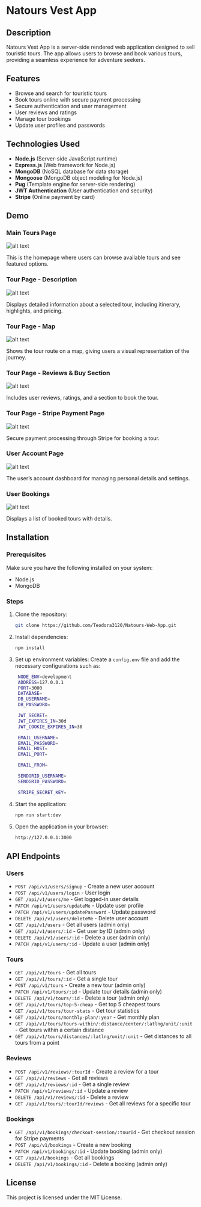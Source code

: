 # Natours Vest App

## Description

Natours Vest App is a server-side rendered web application designed to sell touristic tours. The app allows users to browse and book various tours, providing a seamless experience for adventure seekers.

## Features

- Browse and search for touristic tours
- Book tours online with secure payment processing
- Secure authentication and user management
- User reviews and ratings
- Manage tour bookings
- Update user profiles and passwords

## Technologies Used

- **Node.js** (Server-side JavaScript runtime)
- **Express.js** (Web framework for Node.js)
- **MongoDB** (NoSQL database for data storage)
- **Mongoose** (MongoDB object modeling for Node.js)
- **Pug** (Template engine for server-side rendering)
- **JWT Authentication** (User authentication and security)
- **Stripe** (Online payment by card)

## Demo

### Main Tours Page

![alt text](./dev-data/demo/main-page.png)

This is the homepage where users can browse available tours and see featured options.

### Tour Page - Description

![alt text](./dev-data/demo/tour-1.png)

Displays detailed information about a selected tour, including itinerary, highlights, and pricing.

### Tour Page - Map

![alt text](./dev-data/demo/tour-2.png)

Shows the tour route on a map, giving users a visual representation of the journey.

### Tour Page - Reviews & Buy Section

![alt text](./dev-data/demo/tour-3.png)

Includes user reviews, ratings, and a section to book the tour.

### Tour Page - Stripe Payment Page

![alt text](./dev-data/demo/tour-payment.png)

Secure payment processing through Stripe for booking a tour.

### User Account Page

![alt text](./dev-data/demo/user-account.png)

The user’s account dashboard for managing personal details and settings.

### User Bookings

![alt text](./dev-data/demo/user-tours.png)

Displays a list of booked tours with details.

## Installation

### Prerequisites

Make sure you have the following installed on your system:

- Node.js
- MongoDB

### Steps

1. Clone the repository:

   ```sh
   git clone https://github.com/Teodora3120/Natours-Web-App.git
   ```

2. Install dependencies:

   ```sh
   npm install
   ```

3. Set up environment variables:
   Create a `config.env` file and add the necessary configurations such as:

   ```sh
    NODE_ENV=development
    ADDRESS=127.0.0.1
    PORT=3000
    DATABASE=
    DB_USERNAME=
    DB_PASSWORD=

    JWT_SECRET=
    JWT_EXPIRES_IN=30d
    JWT_COOKIE_EXPIRES_IN=30

    EMAIL_USERNAME=
    EMAIL_PASSWORD=
    EMAIL_HOST=
    EMAIL_PORT=

    EMAIL_FROM=

    SENDGRID_USERNAME=
    SENDGRID_PASSWORD=

    STRIPE_SECRET_KEY=
   ```

4. Start the application:

   ```sh
   npm run start:dev
   ```

5. Open the application in your browser:
   ```sh
   http://127.0.0.1:3000
   ```

## API Endpoints

### Users

- `POST /api/v1/users/signup` - Create a new user account
- `POST /api/v1/users/login` - User login
- `GET /api/v1/users/me` - Get logged-in user details
- `PATCH /api/v1/users/updateMe` - Update user profile
- `PATCH /api/v1/users/updatePassword` - Update password
- `DELETE /api/v1/users/deleteMe` - Delete user account
- `GET /api/v1/users` - Get all users (admin only)
- `GET /api/v1/users/:id` - Get user by ID (admin only)
- `DELETE /api/v1/users/:id` - Delete a user (admin only)
- `PATCH /api/v1/users/:id` - Update a user (admin only)

### Tours

- `GET /api/v1/tours` - Get all tours
- `GET /api/v1/tours/:id` - Get a single tour
- `POST /api/v1/tours` - Create a new tour (admin only)
- `PATCH /api/v1/tours/:id` - Update tour details (admin only)
- `DELETE /api/v1/tours/:id` - Delete a tour (admin only)
- `GET /api/v1/tours/top-5-cheap` - Get top 5 cheapest tours
- `GET /api/v1/tours/tour-stats` - Get tour statistics
- `GET /api/v1/tours/monthly-plan/:year` - Get monthly plan
- `GET /api/v1/tours/tours-within/:distance/center/:latlng/unit/:unit` - Get tours within a certain distance
- `GET /api/v1/tours/distances/:latlng/unit/:unit` - Get distances to all tours from a point

### Reviews

- `POST /api/v1/reviews/:tourId` - Create a review for a tour
- `GET /api/v1/reviews` - Get all reviews
- `GET /api/v1/reviews/:id` - Get a single review
- `PATCH /api/v1/reviews/:id` - Update a review
- `DELETE /api/v1/reviews/:id` - Delete a review
- `GET /api/v1/tours/:tourId/reviews` - Get all reviews for a specific tour

### Bookings

- `GET /api/v1/bookings/checkout-session/:tourId` - Get checkout session for Stripe payments
- `POST /api/v1/bookings` - Create a new booking
- `PATCH /api/v1/bookings/:id` - Update booking (admin only)
- `GET /api/v1/bookings` - Get all bookings
- `DELETE /api/v1/bookings/:id` - Delete a booking (admin only)

## License

This project is licensed under the MIT License.
